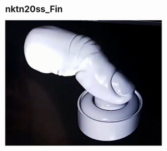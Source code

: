 # nktn20ss_Fin

![image.png](https://raw.githubusercontent.com/ryo-simon-mf/nktn20ss_Fin/master/nktn20ss_Fin.gif)
